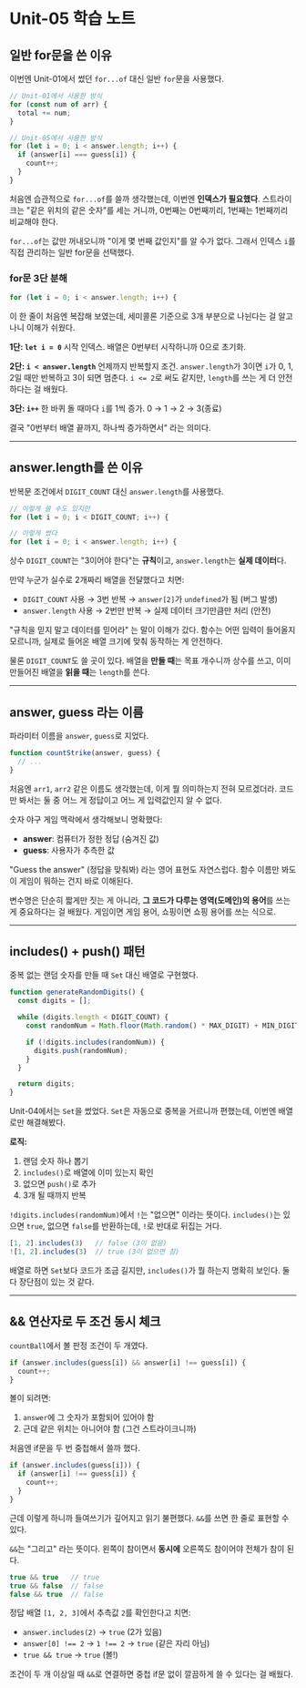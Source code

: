 # Unit-05 학습 노트

## 일반 for문을 쓴 이유

이번엔 Unit-01에서 썼던 `for...of` 대신 일반 `for`문을 사용했다.

```js
// Unit-01에서 사용한 방식
for (const num of arr) {
  total += num;
}

// Unit-05에서 사용한 방식
for (let i = 0; i < answer.length; i++) {
  if (answer[i] === guess[i]) {
    count++;
  }
}
```

처음엔 습관적으로 `for...of`를 쓸까 생각했는데, 이번엔 **인덱스가 필요했다**. 스트라이크는 "같은 위치의 같은 숫자"를 세는 거니까, 0번째는 0번째끼리, 1번째는 1번째끼리 비교해야 한다.

`for...of`는 값만 꺼내오니까 "이게 몇 번째 값인지"를 알 수가 없다. 그래서 인덱스 `i`를 직접 관리하는 일반 for문을 선택했다.

### for문 3단 분해

```js
for (let i = 0; i < answer.length; i++) {
```

이 한 줄이 처음엔 복잡해 보였는데, 세미콜론 기준으로 3개 부분으로 나뉜다는 걸 알고나니 이해가 쉬웠다.

**1단: `let i = 0`**
시작 인덱스. 배열은 0번부터 시작하니까 0으로 초기화.

**2단: `i < answer.length`**
언제까지 반복할지 조건. `answer.length`가 3이면 `i`가 0, 1, 2일 때만 반복하고 3이 되면 멈춘다. `i <= 2`로 써도 같지만, `length`를 쓰는 게 더 안전하다는 걸 배웠다.

**3단: `i++`**
한 바퀴 돌 때마다 `i`를 1씩 증가. 0 → 1 → 2 → 3(종료)

결국 "0번부터 배열 끝까지, 하나씩 증가하면서" 라는 의미다.

---

## answer.length를 쓴 이유

반복문 조건에서 `DIGIT_COUNT` 대신 `answer.length`를 사용했다.

```js
// 이렇게 쓸 수도 있지만
for (let i = 0; i < DIGIT_COUNT; i++) {

// 이렇게 썼다
for (let i = 0; i < answer.length; i++) {
```

상수 `DIGIT_COUNT`는 "3이어야 한다"는 **규칙**이고, `answer.length`는 **실제 데이터**다.

만약 누군가 실수로 2개짜리 배열을 전달했다고 치면:
- `DIGIT_COUNT` 사용 → 3번 반복 → `answer[2]`가 `undefined`가 됨 (버그 발생)
- `answer.length` 사용 → 2번만 반복 → 실제 데이터 크기만큼만 처리 (안전)

"규칙을 믿지 말고 데이터를 믿어라" 는 말이 이해가 갔다. 함수는 어떤 입력이 들어올지 모르니까, 실제로 들어온 배열 크기에 맞춰 동작하는 게 안전하다.

물론 `DIGIT_COUNT`도 쓸 곳이 있다. 배열을 **만들 때**는 목표 개수니까 상수를 쓰고, 이미 만들어진 배열을 **읽을 때**는 `length`를 쓴다.

---

## answer, guess 라는 이름

파라미터 이름을 `answer`, `guess`로 지었다.

```js
function countStrike(answer, guess) {
  // ...
}
```

처음엔 `arr1`, `arr2` 같은 이름도 생각했는데, 이게 뭘 의미하는지 전혀 모르겠더라. 코드만 봐서는 둘 중 어느 게 정답이고 어느 게 입력값인지 알 수 없다.

숫자 야구 게임 맥락에서 생각해보니 명확했다:
- **answer**: 컴퓨터가 정한 정답 (숨겨진 값)
- **guess**: 사용자가 추측한 값

"Guess the answer" (정답을 맞춰봐) 라는 영어 표현도 자연스럽다. 함수 이름만 봐도 이 게임이 뭐하는 건지 바로 이해된다.

변수명은 단순히 짧게만 짓는 게 아니라, **그 코드가 다루는 영역(도메인)의 용어**를 쓰는 게 중요하다는 걸 배웠다. 게임이면 게임 용어, 쇼핑이면 쇼핑 용어를 쓰는 식으로.

---

## includes() + push() 패턴

중복 없는 랜덤 숫자를 만들 때 `Set` 대신 배열로 구현했다.

```js
function generateRandomDigits() {
  const digits = [];

  while (digits.length < DIGIT_COUNT) {
    const randomNum = Math.floor(Math.random() * MAX_DIGIT) + MIN_DIGIT;

    if (!digits.includes(randomNum)) {
      digits.push(randomNum);
    }
  }

  return digits;
}
```

Unit-04에서는 `Set`을 썼었다. `Set`은 자동으로 중복을 거르니까 편했는데, 이번엔 배열로만 해결해봤다.

**로직:**
1. 랜덤 숫자 하나 뽑기
2. `includes()`로 배열에 이미 있는지 확인
3. 없으면 `push()`로 추가
4. 3개 될 때까지 반복

`!digits.includes(randomNum)`에서 `!`는 "없으면" 이라는 뜻이다. `includes()`는 있으면 `true`, 없으면 `false`를 반환하는데, `!`로 반대로 뒤집는 거다.

```js
[1, 2].includes(3)   // false (3이 없음)
![1, 2].includes(3)  // true (3이 없으면 참)
```

배열로 하면 `Set`보다 코드가 조금 길지만, `includes()`가 뭘 하는지 명확히 보인다. 둘 다 장단점이 있는 것 같다.

---

## && 연산자로 두 조건 동시 체크

`countBall`에서 볼 판정 조건이 두 개였다.

```js
if (answer.includes(guess[i]) && answer[i] !== guess[i]) {
  count++;
}
```

볼이 되려면:
1. `answer`에 그 숫자가 포함되어 있어야 함
2. 근데 같은 위치는 아니어야 함 (그건 스트라이크니까)

처음엔 if문을 두 번 중첩해서 쓸까 했다.

```js
if (answer.includes(guess[i])) {
  if (answer[i] !== guess[i]) {
    count++;
  }
}
```

근데 이렇게 하니까 들여쓰기가 깊어지고 읽기 불편했다. `&&`를 쓰면 한 줄로 표현할 수 있다.

`&&`는 "그리고" 라는 뜻이다. 왼쪽이 참이면서 **동시에** 오른쪽도 참이어야 전체가 참이 된다.

```js
true && true   // true
true && false  // false
false && true  // false
```

정답 배열 `[1, 2, 3]`에서 추측값 `2`를 확인한다고 치면:
- `answer.includes(2)` → `true` (2가 있음)
- `answer[0] !== 2` → `1 !== 2` → `true` (같은 자리 아님)
- `true && true` → `true` (볼!)

조건이 두 개 이상일 때 `&&`로 연결하면 중첩 if문 없이 깔끔하게 쓸 수 있다는 걸 배웠다.
